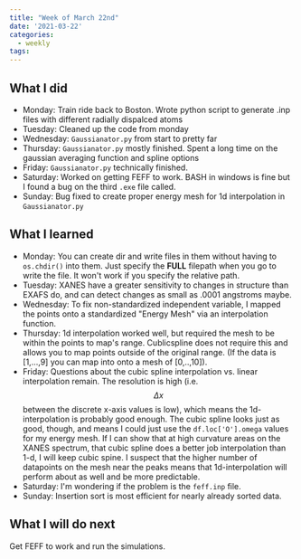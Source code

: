 ```yaml
---
title: "Week of March 22nd"
date: '2021-03-22'
categories:
  - weekly
tags:
---
```


## What I did
- Monday: Train ride back to Boston. Wrote python script to generate .inp files with different radially dispalced atoms
- Tuesday: Cleaned up the code from monday
- Wednesday: `Gaussianator.py` from start to pretty far
- Thursday: `Gaussianator.py` mostly finished. Spent a long time on the gaussian averaging function and spline options
- Friday: `Gaussianator.py` technically finished. 
- Saturday: Worked on getting FEFF to work. BASH in windows is fine but I found a bug on the third `.exe` file called.
- Sunday: Bug fixed to create proper energy mesh for 1d interpolation in `Gaussianator.py`

## What I learned
- Monday: You can create dir and write files in them without having to `os.chdir()` into them. Just specify the **FULL** filepath when you go to write the file. It won't work if you specify the relative path.
- Tuesday: XANES have a greater sensitivity to changes in structure than EXAFS do, and can detect changes as small as .0001 angstroms maybe.
- Wednesday: To fix non-standardized independent variable, I mapped the points onto a standardized "Energy Mesh" via an interpolation function.
- Thursday: 1d interpolation worked well, but required the mesh to be within the points to map's range. Cublicspline does not require this and allows you to map points outside of the original range. (If the data is [1,...,9] you can map into onto a mesh of [0,..,10]).
- Friday: Questions about the cubic spline interpolation vs. linear interpolation remain. The resolution is high (i.e. $$ \Delta x $$ between the discrete x-axis values is low), which means the 1d-interpolation is probably good enough. The cubic spline looks just as good, though, and means I could just use the `df.loc['O'].omega` values for my energy mesh. If I can show that at high curvature areas on the XANES spectrum, that cubic spline does a better job interpolation than 1-d, I will keep cubic spine. I suspect that the higher number of datapoints on the mesh near the peaks means that 1d-interpolation will perform about as well and be more predictable. 
- Saturday: I'm wondering if the problem is the `feff.inp` file.
- Sunday: Insertion sort is most efficient for nearly already sorted data.

## What I will do next
Get FEFF to work and run the simulations.
